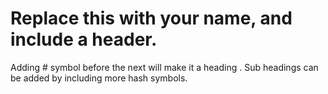 # Replace this with your name, and include a header.
Adding # symbol before the next will make it a heading . Sub headings can be added by including more hash symbols.
